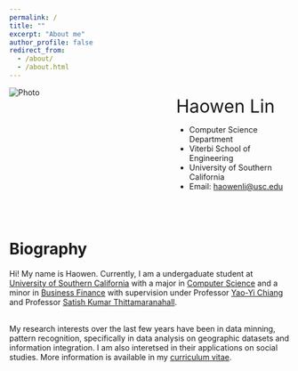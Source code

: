 ```yaml
---
permalink: /
title: ""
excerpt: "About me"
author_profile: false
redirect_from: 
  - /about/
  - /about.html
---
```



<div class="parent" >
    <div class="left" style="float: left; width: 250px;margin-right: 50px;">
        <img src="https://haowenlin.github.io/images/profile.png" alt="Photo" > 
    </div>
    <div class="right" style="overflow: hidden;">
        <p>
		<font size="6">Haowen Lin</font>
		<ul class="unstyled">
  			<li>Computer Science Department </li>
  			<li>Viterbi School of Engineering</li>
  			<li>University of Southern California</li>
  			<li>Email: <a href="haowenli@usc.edu">haowenli@usc.edu</a></li>
		</ul>
          </p>
    </div>
</div>

<div>
<br>
<br>	
</div>


Biography
=========


Hi! My name is Haowen. Currently, I am a undergaduate student at [University of Southern California](https://www.usc.edu/) with a major in [Computer Science](https://www.cs.usc.edu/) and a minor in [Business Finance](https://www.marshall.usc.edu/) with supervision under Professor [Yao-Yi Chiang](https://spatial.usc.edu/team-view/yao-yi-chiang/) and Professor [Satish Kumar Thittamaranahall](https://www.tkskwork.org/). 

<br>My research interests over the last few years have been in data minning, pattern recognition, specifically in data analysis on geographic datasets and information integration. I am also interetsed in their applications on social studies. More information is available in my [curriculum vitae](http://haowenlin.github.io/files/haowenlin.pdf).

  






